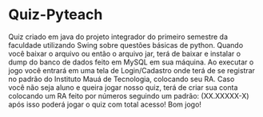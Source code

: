 # Quiz-Pyteach
 Quiz criado em java do projeto integrador do primeiro semestre da faculdade utilizando Swing sobre questões básicas de python.
 Quando você baixar o arquivo ou então o arquivo jar, terá de baixar e instalar o dump do banco de dados feito em MySQL em sua máquina.
  Ao executar o jogo você entrará em uma tela de Login/Cadastro onde terá de se registrar no padrão do Instituto Mauá de Tecnologia, colocando seu RA. Caso  
você não seja aluno e queira jogar nosso quiz, terá de criar sua conta colocando um RA feito por números seguindo um padrão: (XX.XXXXX-X) após isso poderá 
jogar o quiz com total acesso! Bom jogo!
